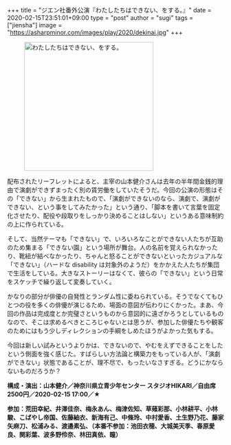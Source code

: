 +++
title = "ジエン社番外公演『わたしたちはできない、をする。』"
date = 2020-02-15T23:51:01+09:00
type = "post"
author = "sugi"
tags = ["jiensha"]
image = "https://asharpminor.com/images/play/2020/dekinai.jpg"
+++
<figure class="alignleft"><img src="/images/play/2020/dekinai.jpg" alt="わたしたちはできない、をする。" style="width: 300px !important;"></figure>

配布されたリーフレットによると、主宰の山本健介さんは去年の半年間金銭的理由で演劇ができずまったく別の賃労働をしていたそうだ。今回の公演の形態はその「できない」から生まれたもので、「演劇ができないのなら、演劇で、演劇ができない、という事をしてみたかった」という通り、「脚本を書いて言葉を固定化させたり、配役や段取りをしっかり決めることはしない」というある意味制約の上に作られている。

そして、当然テーマも「できない」で、いろいろなことができない人たちが互助のため集まる「できない園」という場所が舞台。人の名前を覚えられなかったり、靴紐が結べなかったり、ちゃんと怒ることができないといったカジュアルな「できない」（ハードな disability は対象外のようだ）をかかえた人たちが集団で生活をしている。大きなストーリーはなくて、彼らの「できない」という日常をスケッチで繰り返して変奏していく。

かなりの部分が俳優の自発性とランダム性に委ねられている。そうでなくてもひとつの役を多くの俳優が演じるため、場面の意図が伝わりにくかった。まあ、今回の作品は完成度とか完璧さというものから意図的に遠ざかろうとしているものなので、そこは求めるべきところじゃないとは思うが、参加した俳優たちや観客のためにはもう少しディレクションの手綱をしめたほうがよかった気もする。

今回は新しい試みというよりかは、できないので、やむをえずできることをしたという側面を強く感じた。すばらしい方法論と構築力をもっている人が、「演劇ができない」状態であることが、理不尽で、もったいなさすぎる。どうにかならないものだろうか？

**構成・演出：山本健介／神奈川県立青少年センター スタジオHIKARI／自由席2500円／2020-02-15 17:00／★**

**参加：荒田幸紀、井澤佳奈、梅永あん、梅津佐知、草薙彩那、小林耕平、小林駿、こばやし帝国、佐藤紬衣、新海有己、中條玲、中村愛香、土生野乃花、藤家矢麻刀、松浦みる、渡邉素弘、（本番不参加：池田衣穂、大城美天季、春原愛良、関彩葉、波多野伶奈、林田真依、瞳）**